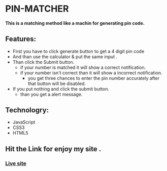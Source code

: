 # PIN-MATCHER
#### This is a matching method like a machin for generating pin code.


## Features:
+ First you have to click generate button to get a 4 digit pin code
+ And than use the calculator & put the same input .
+ Than click the Submit button.
  * if your number is matched it will show a correct notification.
  * if your number isn't correct than it will show a incorrect notification.
      * you get three chances to enter the pin number accurately after that button will be disabled. 
 + If you put nothing and click the submit button.
   * than you get a alert message.

## Technologry: 
+ JavaScript
+ CSS3
+ HTML5

## Hit the Link for enjoy my site .
### [Live site](https://raihanwebmaster.github.io/Pin-Matcher/)



